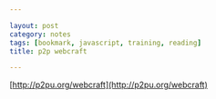 ```yaml
---

layout: post
category: notes
tags: [bookmark, javascript, training, reading]
title: p2p webcraft

---
```


[http://p2pu.org/webcraft](http://p2pu.org/webcraft)
